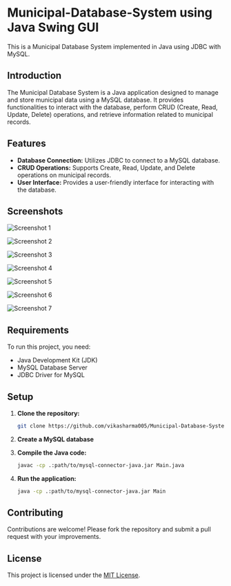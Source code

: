 # Municipal-Database-System using Java Swing GUI

This is a Municipal Database System implemented in Java using JDBC with MySQL.

## Introduction

The Municipal Database System is a Java application designed to manage and store municipal data using a MySQL database. It provides functionalities to interact with the database, perform CRUD (Create, Read, Update, Delete) operations, and retrieve information related to municipal records.

## Features

- **Database Connection:** Utilizes JDBC to connect to a MySQL database.
- **CRUD Operations:** Supports Create, Read, Update, and Delete operations on municipal records.
- **User Interface:** Provides a user-friendly interface for interacting with the database.

## Screenshots
![Screenshot 1](https://github.com/vikasharma005/Municipal-Database-System/blob/main/img/ss1.png)

![Screenshot 2](https://github.com/vikasharma005/Municipal-Database-System/blob/main/img/ss2.png)

![Screenshot 3](https://github.com/vikasharma005/Municipal-Database-System/blob/main/img/ss3.png)

![Screenshot 4](https://github.com/vikasharma005/Municipal-Database-System/blob/main/img/ss4.png)

![Screenshot 5](https://github.com/vikasharma005/Municipal-Database-System/blob/main/img/ss5.png)

![Screenshot 6](https://github.com/vikasharma005/Municipal-Database-System/blob/main/img/ss6.png)

![Screenshot 7](https://github.com/vikasharma005/Municipal-Database-System/blob/main/img/ss7.png)


## Requirements

To run this project, you need:

- Java Development Kit (JDK)
- MySQL Database Server
- JDBC Driver for MySQL

## Setup

1. **Clone the repository:**

   ```bash
   git clone https://github.com/vikasharma005/Municipal-Database-System.git
   ```

2. **Create a MySQL database**

3. **Compile the Java code:**

   ```bash
   javac -cp .:path/to/mysql-connector-java.jar Main.java
   ```

4. **Run the application:**

   ```bash
   java -cp .:path/to/mysql-connector-java.jar Main
   ```

## Contributing

Contributions are welcome! Please fork the repository and submit a pull request with your improvements.

## License

This project is licensed under the [MIT License](LICENSE).




